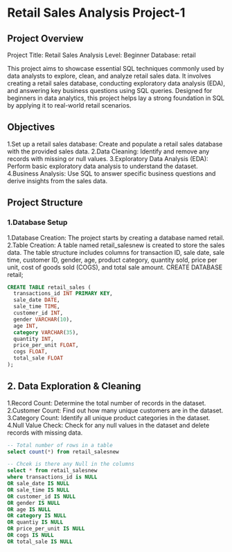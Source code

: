 # Retail Sales Analysis Project-1
## Project Overview
Project Title: Retail Sales Analysis
Level: Beginner
Database: retail

This project aims to showcase essential SQL techniques commonly used by data analysts to explore, clean, and analyze retail sales data. It involves creating a retail sales database, conducting exploratory data analysis (EDA), and answering key business questions using SQL queries. Designed for beginners in data analytics, this project helps lay a strong foundation in SQL by applying it to real-world retail scenarios.
## Objectives
 1.Set up a retail sales database: Create and populate a retail sales database with the provided sales data.
 2.Data Cleaning: Identify and remove any records with missing or null values.
 3.Exploratory Data Analysis (EDA): Perform basic exploratory data analysis to understand the dataset.
 4.Business Analysis: Use SQL to answer specific business questions and derive insights from the sales data.

 ## Project Structure
  ### 1.Database Setup
   1.Database Creation: The project starts by creating a database named retail.
   2.Table Creation: A table named retail_salesnew is created to store the sales data. The table structure includes columns for transaction ID, sale date, sale time, customer ID, gender, age, product category,     quantity sold, price per unit, cost of goods sold (COGS), and total sale amount.
              CREATE DATABASE retail;

```sql
CREATE TABLE retail_sales (
  transactions_id INT PRIMARY KEY,
  sale_date DATE,
  sale_time TIME,
  customer_id INT,
  gender VARCHAR(10),
  age INT,
  category VARCHAR(35),
  quantity INT,
  price_per_unit FLOAT,
  cogs FLOAT,
  total_sale FLOAT
);
```
## 2. Data Exploration & Cleaning
1.Record Count: Determine the total number of records in the dataset.
2.Customer Count: Find out how many unique customers are in the dataset.
3.Category Count: Identify all unique product categories in the dataset.
4.Null Value Check: Check for any null values in the dataset and delete records with missing data.

```sql
-- Total number of rows in a table
select count(*) from retail_salesnew 

-- Chcek is there any Null in the columns
select * from retail_salesnew 
where transactions_id is NULL
OR sale_date IS NULL
OR sale_time IS NULL
OR customer_id IS NULL
OR gender IS NULL
OR age IS NULL
OR category IS NULL
OR quantiy IS NULL
OR price_per_unit IS NULL
OR cogs IS NULL
OR total_sale IS NULL
```
